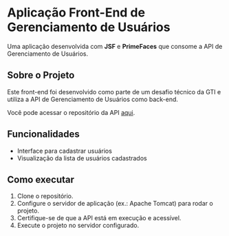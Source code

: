# Aplicação Front-End de Gerenciamento de Usuários  

Uma aplicação desenvolvida com **JSF** e **PrimeFaces** que consome a API de Gerenciamento de Usuários.  

## Sobre o Projeto  
Este front-end foi desenvolvido como parte de um desafio técnico da GTI e utiliza a API de Gerenciamento de Usuários como back-end.  

Você pode acessar o repositório da API [aqui](https://github.com/renatog17/usermanagement).  


## Funcionalidades  
- Interface para cadastrar usuários  
- Visualização da lista de usuários cadastrados  

## Como executar  
1. Clone o repositório.  
2. Configure o servidor de aplicação (ex.: Apache Tomcat) para rodar o projeto.  
3. Certifique-se de que a API está em execução e acessível.  
4. Execute o projeto no servidor configurado.  
